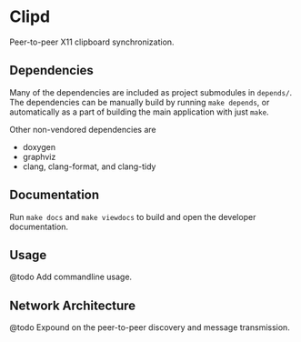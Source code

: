 # Clipd

Peer-to-peer X11 clipboard synchronization.

## Dependencies

Many of the dependencies are included as project submodules in `depends/`.
The dependencies can be manually build by running `make depends`, or automatically as a part of building the main application with just `make`.

Other non-vendored dependencies are

* doxygen
* graphviz
* clang, clang-format, and clang-tidy

## Documentation

Run `make docs` and `make viewdocs` to build and open the developer documentation.

## Usage

@todo Add commandline usage.

## Network Architecture

@todo Expound on the peer-to-peer discovery and message transmission.
